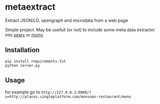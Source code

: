 # metaextract
Extract JSON/LD, opengraph and microdata from a web page 

Simple project. May be usefull (or not) to include some meta data extractor into [searx](https://github.com/asciimoo/searx) or [morty](https://github.com/asciimoo/morty)

## Installation
```
pip install requirements.txt
python server.py
```

## Usage 
for example go to ```http://127.0.0.1:8000/?u=http://places.singleplatform.com/monsoon-restaurant/menu```
